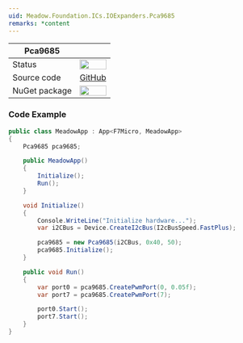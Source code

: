 ```yaml
---
uid: Meadow.Foundation.ICs.IOExpanders.Pca9685
remarks: *content
---
```


| Pca9685       |             |
|---------------|-------------|
| Status        | <img src="https://img.shields.io/badge/Working-brightgreen" style="width: auto; height: -webkit-fill-available;" /> |
| Source code   | [GitHub](https://github.com/WildernessLabs/Meadow.Foundation/tree/master/Source/Meadow.Foundation.Peripherals/ICs.IOExpanders.PCA9685) |
| NuGet package | <a href="https://www.nuget.org/packages/Meadow.Foundation.ICs.IOExpanders.Pca9685/" target="_blank"><img src="https://img.shields.io/nuget/v/Meadow.Foundation.ICs.IOExpanders.Pca9685.svg?label=Meadow.Foundation.ICs.IOExpanders.Pca9685" style="width: auto; height: -webkit-fill-available;" /></a> |

### Code Example

```csharp
public class MeadowApp : App<F7Micro, MeadowApp>
{
    Pca9685 pca9685;

    public MeadowApp()
    {
        Initialize();
        Run();
    }

    void Initialize()
    {
        Console.WriteLine("Initialize hardware...");
        var i2CBus = Device.CreateI2cBus(I2cBusSpeed.FastPlus);

        pca9685 = new Pca9685(i2CBus, 0x40, 50);
        pca9685.Initialize();
    }

    public void Run()
    {
        var port0 = pca9685.CreatePwmPort(0, 0.05f);
        var port7 = pca9685.CreatePwmPort(7);

        port0.Start();
        port7.Start();
    }
}
```